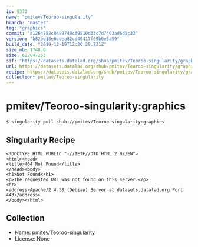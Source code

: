 ```yaml
---
id: 9372
name: "pmitev/Teoroo-singularity"
branch: "master"
tag: "graphics"
commit: "a1264788c0489748cf9510d33c7d7403ad6d5c32"
version: "b82bd18e6ccea82cd40417f69b6e5a59"
build_date: "2019-12-19T12:26:29.721Z"
size_mb: 1748.0
size: 622047263
sif: "https://datasets.datalad.org/shub/pmitev/Teoroo-singularity/graphics/2019-12-19-a1264788-b82bd18e/b82bd18e6ccea82cd40417f69b6e5a59.sif"
url: https://datasets.datalad.org/shub/pmitev/Teoroo-singularity/graphics/2019-12-19-a1264788-b82bd18e/
recipe: https://datasets.datalad.org/shub/pmitev/Teoroo-singularity/graphics/2019-12-19-a1264788-b82bd18e/Singularity
collection: pmitev/Teoroo-singularity
---
```


# pmitev/Teoroo-singularity:graphics

```bash
$ singularity pull shub://pmitev/Teoroo-singularity:graphics
```

## Singularity Recipe

```singularity
<!DOCTYPE HTML PUBLIC "-//IETF//DTD HTML 2.0//EN">
<html><head>
<title>404 Not Found</title>
</head><body>
<h1>Not Found</h1>
<p>The requested URL was not found on this server.</p>
<hr>
<address>Apache/2.4.38 (Debian) Server at datasets.datalad.org Port 443</address>
</body></html>
```

## Collection

 - Name: [pmitev/Teoroo-singularity](https://github.com/pmitev/Teoroo-singularity)
 - License: None

